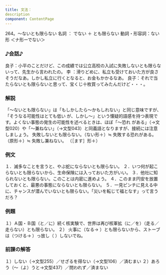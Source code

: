 ```yaml
---
title: 文法：
description
component: ContentPage
---
```



264。～ないとも限らない
名詞 ： でない ＋ とも限らない
動詞・形容詞：ない形 ＜ナ形ーでない＞    
### ♪会話♪
良子：小平のことだけど、この成績では公立高校の入試に失敗しないとも限らないって、先生から言われたの。 李 ：滑りどめに、私立も受けておいた方が良さそうだなあ。しかし私立に行くとなると、お金もかかるなあ。 良子：それで当たらないとも限らないと思って、宝くじ十枚買ってみたんだけど・・・。
### 解説
「～ないとも限らない」は「もしかしたら～かもしれない」と同じ意味ですが、「そうなる可能性はとても低い が、しかし～」という懐疑的語感を持つ表現です。よくない事態の発生の可能性を述べるときは、ほぼ「～恐れ がある」（→文型020）や「～兼ねない」（→文型043）と同義語となりますが、接続には注意しましょう。
失敗しないとも限らない。（ない形＋）≒ 失敗する恐れがある。 （原形＋）≒ 失敗し兼ねない。
（［ます］形＋）
### 例文
１．滅多なことを言うと、やぶ蛇にならないとも限らない。
２．いつ何が起こらないとも限らないから、生命保険には入っておいた方がいい。
３．他社に知られないとも限らない。このことは内密に進めよう。
４．このまま円安を放置しておくと、最悪の事態にならないとも限らない。
５．一見ピンチに見える中に、チャンスが潜んでいないとも限らない。「災いを転じて福となす」って言うだろ？
### 例題
１）Ａ国・Ｂ国（と／に）続く核実験で、世界は再び核軍拡（に／を）（走る／走らない）とも限らない。
２） 火事に（なる→ ）とも限らないから、ストーブは（つける→ ）っ放し（ ）しないでね。
### 前課の解答
１）しない（→文型255）／せざるを得ない（→文型106）／済むまい
２）あろう（～（よ）うと→文型437）／問われず／済まない
